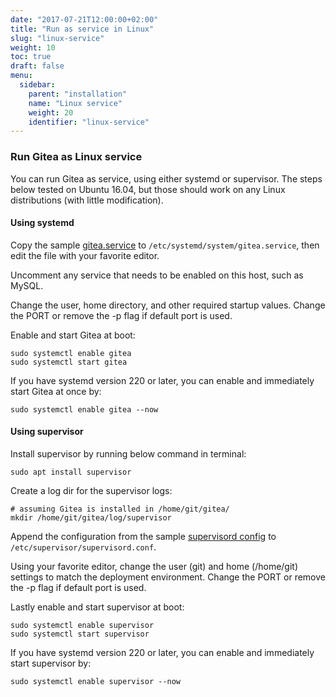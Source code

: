 ```yaml
---
date: "2017-07-21T12:00:00+02:00"
title: "Run as service in Linux"
slug: "linux-service"
weight: 10
toc: true
draft: false
menu:
  sidebar:
    parent: "installation"
    name: "Linux service"
    weight: 20
    identifier: "linux-service"
---
```


### Run Gitea as Linux service

You can run Gitea as service, using either systemd or supervisor. The steps below tested on Ubuntu 16.04, but those should work on any Linux distributions (with little modification).

#### Using systemd

Copy the sample [gitea.service](https://github.com/go-gitea/gitea/blob/master/contrib/systemd/gitea.service) to `/etc/systemd/system/gitea.service`, then edit the file with your favorite editor.

Uncomment any service that needs to be enabled on this host, such as MySQL.

Change the user, home directory, and other required startup values. Change the
PORT or remove the -p flag if default port is used.

Enable and start Gitea at boot:
```
sudo systemctl enable gitea
sudo systemctl start gitea
```

If you have systemd version 220 or later, you can enable and immediately start Gitea at once by:
```
sudo systemctl enable gitea --now
```

#### Using supervisor

Install supervisor by running below command in terminal:
```
sudo apt install supervisor
```

Create a log dir for the supervisor logs:
```
# assuming Gitea is installed in /home/git/gitea/
mkdir /home/git/gitea/log/supervisor
```

Append the configuration from the sample
[supervisord config](https://github.com/go-gitea/gitea/blob/master/contrib/supervisor/gitea) to `/etc/supervisor/supervisord.conf`.

Using your favorite editor, change the user (git) and home
(/home/git) settings to match the deployment environment. Change the PORT
or remove the -p flag if default port is used.

Lastly enable and start supervisor at boot:
```
sudo systemctl enable supervisor
sudo systemctl start supervisor
```

If you have systemd version 220 or later, you can enable and immediately start supervisor by:
```
sudo systemctl enable supervisor --now
```
